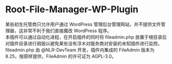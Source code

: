 # Root-File-Manager-WP-Plugin
某些初生托管商只允许用户通过 WordPress 管理后台管理网站，并不提供文件管理器，这非常不利于我们直接魔改 WordPress 程序。\
本插件可以通过自动化进程，在开启插件的同时将 fileadmin.php 放置于根目录后对插件目录进行销毁以避免某些没有浮木对服务商对安装的未知插件进行监控。\
fileadmin.php 由 @NLR-DevTeam 开发，插件内集成的 FileAdmin 版本为 8.25，按原样提供，FileAdmin 的许可证为 AGPL-3.0。
